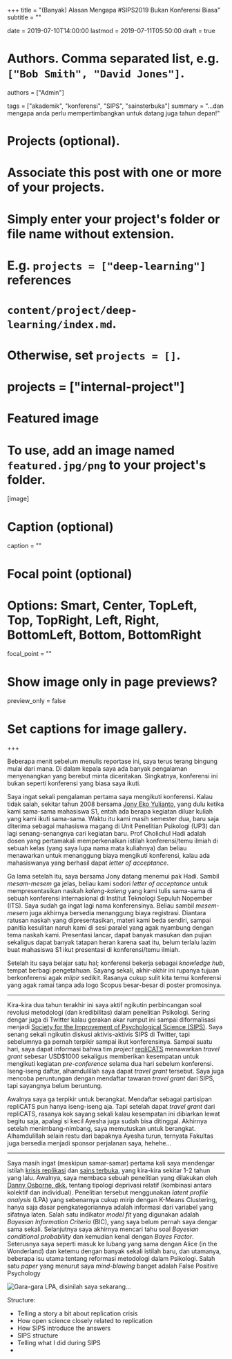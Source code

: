 +++
title = "(Banyak) Alasan Mengapa #SIPS2019 Bukan Konferensi Biasa"
subtitle = ""

date = 2019-07-10T14:00:00
lastmod = 2019-07-11T05:50:00
draft = true

# Authors. Comma separated list, e.g. `["Bob Smith", "David Jones"]`.
authors = ["Admin"]

tags = ["akademik", "konferensi", "SIPS", "sainsterbuka"]
summary = "...dan mengapa anda perlu mempertimbangkan untuk datang juga tahun depan!"

# Projects (optional).
#   Associate this post with one or more of your projects.
#   Simply enter your project's folder or file name without extension.
#   E.g. `projects = ["deep-learning"]` references 
#   `content/project/deep-learning/index.md`.
#   Otherwise, set `projects = []`.
# projects = ["internal-project"]

# Featured image
# To use, add an image named `featured.jpg/png` to your project's folder. 
[image]
  # Caption (optional)
  caption = ""
  # Focal point (optional)
  # Options: Smart, Center, TopLeft, Top, TopRight, Left, Right, BottomLeft, Bottom, BottomRight
  focal_point = ""

  # Show image only in page previews?
  preview_only = false

# Set captions for image gallery.

+++

Beberapa menit sebelum menulis reportase ini, saya terus terang bingung mulai dari mana. Di dalam kepala saya ada banyak pengalaman menyenangkan yang berebut minta diceritakan. Singkatnya, konferensi ini bukan seperti konferensi yang biasa saya ikuti.

Saya ingat sekali pengalaman pertama saya mengikuti konferensi. Kalau tidak salah, sekitar tahun 2008 bersama [Jony Eko Yulianto](https://www.uc.ac.id/psy/psy-people/jony-eko-yulianto-s-psi-m-a/), yang dulu ketika kami sama-sama mahasiswa S1, entah ada berapa kegiatan diluar kuliah yang kami ikuti sama-sama. Waktu itu kami masih semester dua, baru saja diterima sebagai mahasiswa magang di Unit Penelitian Psikologi (UP3) dan lagi senang-senangnya cari kegiatan baru. Prof Cholichul Hadi adalah dosen yang pertamakali memperkenalkan istilah konferensi/temu ilmiah di sebuah kelas (yang saya lupa nama mata kuliahnya) dan beliau menawarkan untuk menanggung biaya mengikuti konferensi, kalau ada mahasiswanya yang berhasil dapat *letter of acceptance*.

Ga lama setelah itu, saya bersama Jony datang menemui pak Hadi. Sambil *mesam-mesem* ga jelas, beliau kami sodori *letter of acceptance* untuk mempresentasikan naskah *kaleng-kaleng* yang kami tulis sama-sama di sebuah konferensi internasional di Institut Teknologi Sepuluh Nopember (ITS). Saya sudah ga ingat lagi nama konferensinya. Beliau sambil *mesem-mesem* juga akhirnya bersedia menanggung biaya registrasi. Diantara ratusan naskah yang dipresentasikan, materi kami beda sendiri, sampai panitia kesulitan naruh kami di sesi paralel yang agak nyambung dengan tema naskah kami. Presentasi lancar, dapat banyak masukan dan pujian sekaligus dapat banyak tatapan heran karena saat itu, belum terlalu lazim buat mahasiswa S1 ikut presentasi di konferensi/temu ilmiah.

Setelah itu saya belajar satu hal; konferensi bekerja sebagai *knowledge hub*, tempat berbagi pengetahuan. Sayang sekali, akhir-akhir ini rupanya tujuan berkonferensi agak *mlipir* sedikit. Rasanya cukup sulit kita temui konferensi yang agak ramai tanpa ada logo Scopus besar-besar di poster promosinya.

---

Kira-kira dua tahun terakhir ini saya aktif ngikutin perbincangan soal revolusi metodologi (dan kredibilitas) dalam penelitian Psikologi. Sering dengar juga di Twitter kalau gerakan akar rumput ini sampai diformalisasi menjadi [Society for the Improvement of Psychological Science (SIPS)](http://improvingpsych.org/). Saya senang sekali ngikutin diskusi aktivis-aktivis SIPS di Twitter, tapi sebelumnya ga pernah terpikir sampai ikut konferensinya. Sampai suatu hari, saya dapat informasi bahwa tim *project* [repliCATS](https://replicats.research.unimelb.edu.au/) menawarkan *travel grant* sebesar USD$1000 sekaligus memberikan kesempatan untuk mengikuti kegiatan *pre-conference* selama dua hari sebelum konferensi. Iseng-iseng daftar, alhamdulillah saya dapat *travel grant* tersebut. Saya juga mencoba peruntungan dengan mendaftar tawaran *travel grant* dari SIPS, tapi sayangnya belum beruntung. 

Awalnya saya ga terpikir untuk berangkat. Mendaftar sebagai partisipan repliCATS pun hanya iseng-iseng aja. Tapi setelah dapat *travel grant* dari repliCATS, rasanya kok sayang sekali kalau kesempatan ini dibiarkan lewat begitu saja, apalagi si kecil Ayesha juga sudah bisa ditinggal. Akhirnya setelah menimbang-nimbang, saya memutuskan untuk berangkat. Alhamdulillah selain restu dari bapaknya Ayesha turun, ternyata Fakultas juga bersedia menjadi sponsor perjalanan saya, hehehe...


---

Saya masih ingat (meskipun samar-samar) pertama kali saya mendengar istilah [krisis replikasi]() dan [sains terbuka](), yang kira-kira sekitar 1-2 tahun yang lalu. Awalnya, saya membaca sebuah penelitian yang dilakukan oleh [Danny Osborne, dkk.](https://onlinelibrary.wiley.com/doi/abs/10.1002/ejsp.2099) tentang tipologi deprivasi relatif (kombinasi antara kolektif dan individual). Penelitian tersebut menggunakan *latent profile analysis* (LPA) yang sebenarnya cukup mirip dengan K-Means Clustering, hanya saja dasar pengkategoriannya adalah informasi dari variabel yang sifatnya laten. Salah satu indikator *model fit* yang digunakan adalah *Bayesian Information Criteria* (BIC), yang saya belum pernah saya dengar sama sekali. Selanjutnya saya akhirnya mencari tahu soal *Bayesian conditional probability* dan kemudian kenal dengan *Bayes Factor*. Seterusnya saya seperti masuk ke lubang yang sama dengan Alice (in the Wonderland) dan ketemu dengan banyak sekali istilah baru, dan utamanya, beberapa isu utama tentang reformasi metodologi dalam Psikologi. Salah satu *paper* yang menurut saya *mind-blowing* banget adalah False Positive Psychology 


![Gara-gara LPA, disinilah saya sekarang...](/sips-conference-2019/index_files/alice.jpg)





Structure:
- Telling a story a bit about replication crisis
- How open science closely related to replication
- How SIPS introduce the answers
- SIPS structure
- Telling what I did during SIPS
- 
